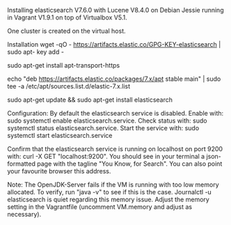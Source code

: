 Installing elasticsearch V7.6.0 with Lucene V8.4.0 on Debian Jessie running
in Vagrant V1.9.1 on top of Virtualbox V5.1.

One cluster is created on the virtual host.

Installation
wget -qO - https://artifacts.elastic.co/GPG-KEY-elasticsearch | sudo apt-
key add -

sudo apt-get install apt-transport-https

echo "deb https://artifacts.elastic.co/packages/7.x/apt stable main" | sudo
tee -a /etc/apt/sources.list.d/elastic-7.x.list

sudo apt-get update && sudo apt-get install elasticsearch

Configuration:
By default the elasticsearch service is disabled. Enable with:
sudo systemctl enable elasticsearch.service. Check status with:
sudo systemctl status elasticsearch.service. Start the service with:
sudo systemctl start elasticsearch.service

Confirm that the elasticsearch service is running on localhost on port 9200
with: curl -X GET "localhost:9200". You should see in your terminal a json-
formatted page with the tagline "You Know, for Search". You can also point
your favourite browser this address.

Note: The OpenJDK-Server fails if the VM is running with too low memory
allocated. To verify, run "java -v" to see if this is the case. Journalctl
-u elasticsearch is quiet regarding this memory issue. Adjust the memory 
setting in the Vagrantfile (uncomment VM.memory and adjust as necessary).

